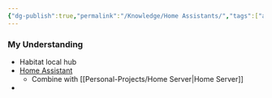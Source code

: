 ```yaml
---
{"dg-publish":true,"permalink":"/Knowledge/Home Assistants/","tags":["automation/home"]}
---
```


### My Understanding
 

- Habitat local hub
- [Home Assistant](https://www.home-assistant.io/) 
	- Combine with [[Personal-Projects/Home Server\|Home Server]] 
- 
